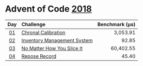 # Advent of Code [2018](https://adventofcode.com/2018)

|      Day       | Challenge                                                          | Benchmark (µs) |
| :------------: | :----------------------------------------------------------------- | -------------: |
| [01](./d01.rs) | [Chronal Calibration](https://adventofcode.com/2018/day/1)         |       3,053.91 |
| [02](./d02.rs) | [Inventory Management System](https://adventofcode.com/2018/day/2) |          92.85 |
| [03](./d03.rs) | [No Matter How You Slice It](https://adventofcode.com/2018/day/3)  |      60,402.55 |
| [04](./d04.rs) | [Repose Record](https://adventofcode.com/2018/day/4)               |          45.40 |
